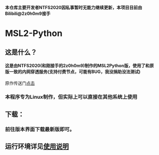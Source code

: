 #### 本仓库主要开发者NTFS2020因私事暂时无能力继续更新，本项目目前由Bilibili@2z0h0m9接手
# MSL2-Python
## 这是什么？
#### 这是由NTFS2020(和刚接手的2z0h0m9)制作的MSL2Python版，使用了和原版一致的内网穿透服务(支持付费节点，可能有BUG，我没捐助没法测试)
原作传送门[点击](https://github.com/Waheal/MSL2)
### 本程序专为Linux制作，但实际上可以直接在其他系统上使用
## 下载：
### 前往版本界面下载最新版即可。
## 运行环境详见[使用说明](https://ntfs2020.github.io/MSL2-Python/#/?id=%e4%bd%bf%e7%94%a8%e5%89%8d)
